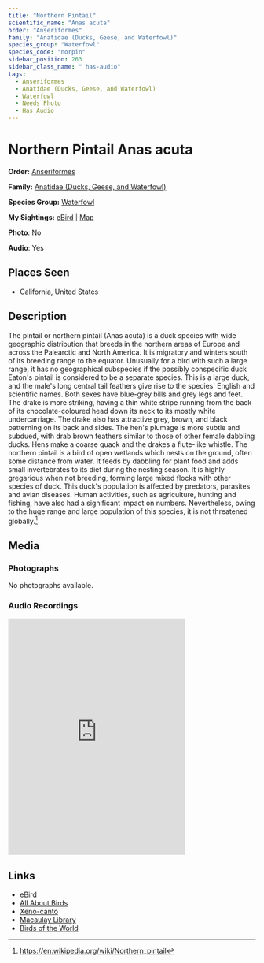 ```yaml
---
title: "Northern Pintail"
scientific_name: "Anas acuta"
order: "Anseriformes"
family: "Anatidae (Ducks, Geese, and Waterfowl)"
species_group: "Waterfowl"
species_code: "norpin"
sidebar_position: 263
sidebar_class_name: " has-audio"
tags: 
  - Anseriformes
  - Anatidae (Ducks, Geese, and Waterfowl)
  - Waterfowl
  - Needs Photo
  - Has Audio
---
```


# Northern Pintail <span className='sci_name'>Anas acuta</span>

**Order:** [Anseriformes](/tags/anseriformes)

**Family:** [Anatidae (Ducks, Geese, and Waterfowl)](/tags/anatidae-ducks-geese-and-waterfowl)

**Species Group:** [Waterfowl](/tags/waterfowl)

**My Sightings:** [eBird](https://ebird.org/lifelist?r=world&time=life&spp=norpin) | [Map](/map?species_code=norpin)

**Photo**: No 

**Audio**: Yes

## Places Seen

* California, United States

## Description
The pintail or northern pintail (Anas acuta) is a duck species with wide geographic distribution that breeds in the northern areas of Europe and across the Palearctic and North America. It is migratory and winters south of its breeding range to the equator. Unusually for a bird with such a large range, it has no geographical subspecies if the possibly conspecific duck Eaton's pintail is considered to be a separate species.
This is a large duck, and the male's long central tail feathers give rise to the species' English and scientific names. Both sexes have blue-grey bills and grey legs and feet. The drake is more striking, having a thin white stripe running from the back of its chocolate-coloured head down its neck to its mostly white undercarriage. The drake also has attractive grey, brown, and black patterning on its back and sides. The hen's plumage is more subtle and subdued, with drab brown feathers similar to those of other female dabbling ducks. Hens make a coarse quack and the drakes a flute-like whistle.
The northern pintail is a bird of open wetlands which nests on the ground, often some distance from water. It feeds by dabbling for plant food and adds small invertebrates to its diet during the nesting season. It is highly gregarious when not breeding, forming large mixed flocks with other species of duck. This duck's population is affected by predators, parasites and avian diseases. Human activities, such as agriculture, hunting and fishing, have also had a significant impact on numbers. Nevertheless, owing to the huge range and large population of this species, it is not threatened globally.[^1]

[^1]: https://en.wikipedia.org/wiki/Northern_pintail

## Media
### Photographs
No photographs available.

### Audio Recordings
<iframe src="https://macaulaylibrary.org/asset/626557675/embed" width="360" height="480" frameborder="0" allowfullscreen></iframe>

## Links
* [eBird](https://ebird.org/species/norpin) 
* [All About Birds](https://www.allaboutbirds.org/guide/norpin) 
* [Xeno-canto](https://www.xeno-canto.org/species/anas-acuta) 
* [Macaulay Library](https://search.macaulaylibrary.org/catalog?taxonCode=norpin&sort=rating_rank_desc)
* [Birds of the World](https://birdsoftheworld.org/bow/species/norpin)
